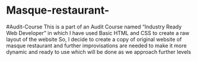 # Masque-restaurant-
#Audit-Course
This is a part of an Audit Course named “Industry Ready Web Developer” in which I have used Basic HTML and CSS to create a raw layout of the website 
So, I decide to create a copy of original website of masque restaurant and further improvisations are needed to make it more dynamic and ready to use which will be done as we approach further levels
